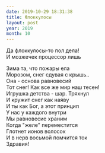 ```yaml
---
date: 2019-10-29 18:31:38
title: Флоккулосы
layout: post
year: 2019
month: 10
---
```

Да флоккулосы-то пол дела! <br/>
И мозжечек процессор лишь<br/>
<!--more-->
Зима та,  что пожары ела<br/>
Морозом,  снег сдувая с крышь..<br/>
Она - основа равновесий<br/>
Тот снег! Как все же мир наш тесен! <br/>
Игрушка детства - шар. Тряхнул<br/>
И кружит снег как наяву <br/>
И ты как Бог, а этот принцип<br/>
У нас у каждого внутри <br/>
Мы равновесие храним <br/>
Когда "желе" переместится<br/>
Глотнет ионов волосок <br/>
И в нерв восьмой помчится ток <br/>
Здравия!<br/>